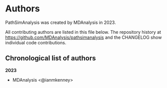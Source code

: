 # Authors

PathSimAnalysis was created by MDAnalysis in 2023.


All contributing authors are listed in this file below.
The repository history at https://github.com/MDAnalysis/pathsimanalysis
and the CHANGELOG show individual code contributions.

## Chronological list of authors

<!--
The rules for this file:
  * Authors are sorted chronologically, earliest to latest
  * Please format it each entry as "Preferred name <GitHub username>"
  * Your preferred name is whatever you wish to go by --
    it does *not* have to be your legal name!
  * Please start a new section for each new year
  * Don't ever delete anything
-->

**2023**
- MDAnalysis <@ianmkenney>